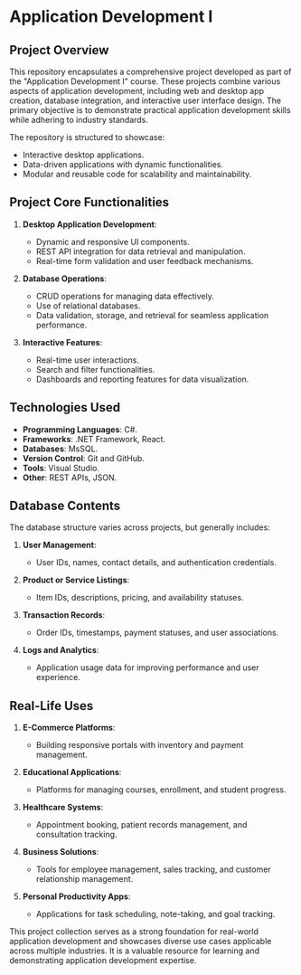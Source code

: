 # Application Development I

## Project Overview

This repository encapsulates a comprehensive project developed as part of the "Application Development I" course. These projects combine various aspects of application development, including web and desktop app creation, database integration, and interactive user interface design. The primary objective is to demonstrate practical application development skills while adhering to industry standards.

The repository is structured to showcase:
- Interactive desktop applications.
- Data-driven applications with dynamic functionalities.
- Modular and reusable code for scalability and maintainability.

## Project Core Functionalities

1. **Desktop Application Development**:
   - Dynamic and responsive UI components.
   - REST API integration for data retrieval and manipulation.
   - Real-time form validation and user feedback mechanisms.

2. **Database Operations**:
   - CRUD operations for managing data effectively.
   - Use of relational databases.
   - Data validation, storage, and retrieval for seamless application performance.

3. **Interactive Features**:
   - Real-time user interactions.
   - Search and filter functionalities.
   - Dashboards and reporting features for data visualization.

## Technologies Used

- **Programming Languages**: C#.
- **Frameworks**: .NET Framework, React.
- **Databases**: MsSQL.
- **Version Control**: Git and GitHub.
- **Tools**: Visual Studio.
- **Other**: REST APIs, JSON.

## Database Contents

The database structure varies across projects, but generally includes:

1. **User Management**:
   - User IDs, names, contact details, and authentication credentials.

2. **Product or Service Listings**:
   - Item IDs, descriptions, pricing, and availability statuses.

3. **Transaction Records**:
   - Order IDs, timestamps, payment statuses, and user associations.

4. **Logs and Analytics**:
   - Application usage data for improving performance and user experience.

## Real-Life Uses

1. **E-Commerce Platforms**:
   - Building responsive portals with inventory and payment management.

2. **Educational Applications**:
   - Platforms for managing courses, enrollment, and student progress.

3. **Healthcare Systems**:
   - Appointment booking, patient records management, and consultation tracking.

4. **Business Solutions**:
   - Tools for employee management, sales tracking, and customer relationship management.

5. **Personal Productivity Apps**:
   - Applications for task scheduling, note-taking, and goal tracking.

This project collection serves as a strong foundation for real-world application development and showcases diverse use cases applicable across multiple industries. It is a valuable resource for learning and demonstrating application development expertise.

